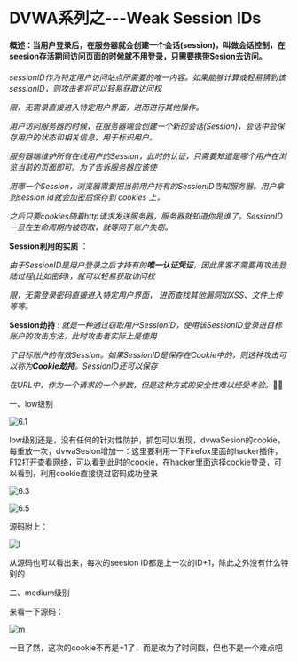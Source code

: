 # DVWA系列之---Weak Session IDs

#### 概述：当用户登录后，在服务器就会创建一个会话(session)，叫做**会话控制**，在seesion存活期间访问页面的时候就不用登录，只需要携带Sesion去访问。

*sessionID作为特定用户访问站点所需要的唯一内容。如果能够计算或轻易猜到该sessionID，则攻击者将可以轻易获取访问权*

*限，无需录直接进入特定用户界面，进而进行其他操作。*

*用户访问服务器的时候，在服务器端会创建一个新的会话(Session)，会话中会保存用户的状态和相关信息，用于标识用户。*

*服务器端维护所有在线用户的Session，此时的认证，只需要知道是哪个用户在浏览当前的页面即可。为了告诉服务器应该使*

*用哪一个Session，浏览器需要把当前用户持有的SessionID告知服务器。用户拿到session id就会加密后保存到 cookies 上，*

*之后只要cookies随着http请求发送服务器，服务器就知道你是谁了。SessionID一旦在生命周期内被窃取，就等同于账户失窃。*

**Session利用的实质** ：

*由于SessionID是用户登录之后才持有的**唯一认证凭证**，因此黑客不需要再攻击登陆过程(比如密码)，就可以轻易获取访问权*

*限，无需登录密码直接进入特定用户界面， 进而查找其他漏洞如XSS、文件上传等等。*

**Session劫持** : *就是一种通过窃取用户SessionID，使用该SessionID登录进目标账户的攻击方法，此时攻击者实际上是使用*

*了目标账户的有效Session。如果SessionID是保存在Cookie中的，则这种攻击可以称为**Cookie劫持**。SessionID还可以保存*

*在URL中，作为一个请求的一个参数，但是这种方式的安全性难以经受考验。*🕵️‍♂️

一、low级别

![6.1](https://tvax4.sinaimg.cn/large/006O5vizly1gky78wap2xj31hc0smq7s.jpg)

low级别还是，没有任何的针对性防护，抓包可以发现，dvwaSesion的cookie，每重放一次，dvwaSesion增加一：这里要利用一下Firefox里面的hacker插件，F12打开查看网络，可以看到此时的cookie，在hacker里面选择cookie登录，可以看到，利用cookie直接绕过密码成功登录

![6.3](https://tvax2.sinaimg.cn/large/006O5vizly1gky7l8gl6dj31hc0smgpd.jpg)

![6.5](https://tvax1.sinaimg.cn/large/006O5vizly1gky7mu0qd7j31hc0smq77.jpg)

源码附上：

![l](https://tva2.sinaimg.cn/large/006O5vizly1gky7os1vitj30ot0b2mxk.jpg)

从源码也可以看出来，每次的seesion ID都是上一次的ID+1，除此之外没有什么特别的

二、medium级别

来看一下源码：

![m](https://tva3.sinaimg.cn/large/006O5vizly1gky7t66tigj30tw07pq33.jpg)

一目了然，这次的cookie不再是+1了，而是改为了时间戳，但也不是一个难点吧